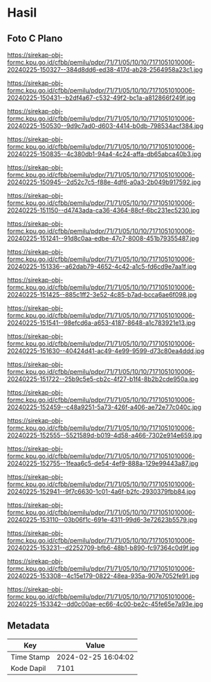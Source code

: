 # Hasil

## Foto C Plano

https://sirekap-obj-formc.kpu.go.id/cfbb/pemilu/pdpr/71/71/05/10/10/7171051010006-20240225-150327--384d8dd6-ed38-417d-ab28-2564958a23c1.jpg

https://sirekap-obj-formc.kpu.go.id/cfbb/pemilu/pdpr/71/71/05/10/10/7171051010006-20240225-150431--b2df4a67-c532-49f2-bc1a-a812866f249f.jpg

https://sirekap-obj-formc.kpu.go.id/cfbb/pemilu/pdpr/71/71/05/10/10/7171051010006-20240225-150530--9d9c7ad0-d603-4414-b0db-798534acf384.jpg

https://sirekap-obj-formc.kpu.go.id/cfbb/pemilu/pdpr/71/71/05/10/10/7171051010006-20240225-150835--4c380db1-94a4-4c24-affa-db65abca40b3.jpg

https://sirekap-obj-formc.kpu.go.id/cfbb/pemilu/pdpr/71/71/05/10/10/7171051010006-20240225-150945--2d52c7c5-f88e-4df6-a0a3-2b049b917592.jpg

https://sirekap-obj-formc.kpu.go.id/cfbb/pemilu/pdpr/71/71/05/10/10/7171051010006-20240225-151150--d4743ada-ca36-4364-88cf-6bc231ec5230.jpg

https://sirekap-obj-formc.kpu.go.id/cfbb/pemilu/pdpr/71/71/05/10/10/7171051010006-20240225-151241--91d8c0aa-edbe-47c7-8008-451b79355487.jpg

https://sirekap-obj-formc.kpu.go.id/cfbb/pemilu/pdpr/71/71/05/10/10/7171051010006-20240225-151336--a62dab79-4652-4c42-a1c5-fd6cd9e7aa1f.jpg

https://sirekap-obj-formc.kpu.go.id/cfbb/pemilu/pdpr/71/71/05/10/10/7171051010006-20240225-151425--885c1ff2-3e52-4c85-b7ad-bcca6ae6f098.jpg

https://sirekap-obj-formc.kpu.go.id/cfbb/pemilu/pdpr/71/71/05/10/10/7171051010006-20240225-151541--98efcd6a-a653-4187-8648-a1c783921e13.jpg

https://sirekap-obj-formc.kpu.go.id/cfbb/pemilu/pdpr/71/71/05/10/10/7171051010006-20240225-151630--40424d41-ac49-4e99-9599-d73c80ea4ddd.jpg

https://sirekap-obj-formc.kpu.go.id/cfbb/pemilu/pdpr/71/71/05/10/10/7171051010006-20240225-151722--25b9c5e5-cb2c-4f27-b1f4-8b2b2cde950a.jpg

https://sirekap-obj-formc.kpu.go.id/cfbb/pemilu/pdpr/71/71/05/10/10/7171051010006-20240225-152459--c48a9251-5a73-426f-a406-ae72e77c040c.jpg

https://sirekap-obj-formc.kpu.go.id/cfbb/pemilu/pdpr/71/71/05/10/10/7171051010006-20240225-152555--5521589d-b019-4d58-a466-7302e914e659.jpg

https://sirekap-obj-formc.kpu.go.id/cfbb/pemilu/pdpr/71/71/05/10/10/7171051010006-20240225-152755--1feaa6c5-de54-4ef9-888a-129e99443a87.jpg

https://sirekap-obj-formc.kpu.go.id/cfbb/pemilu/pdpr/71/71/05/10/10/7171051010006-20240225-152941--9f7c6630-1c01-4a6f-b2fc-2930379fbb84.jpg

https://sirekap-obj-formc.kpu.go.id/cfbb/pemilu/pdpr/71/71/05/10/10/7171051010006-20240225-153110--03b06f1c-691e-4311-99d6-3e72623b5579.jpg

https://sirekap-obj-formc.kpu.go.id/cfbb/pemilu/pdpr/71/71/05/10/10/7171051010006-20240225-153231--d2252709-bfb6-48b1-b890-fc97364c0d9f.jpg

https://sirekap-obj-formc.kpu.go.id/cfbb/pemilu/pdpr/71/71/05/10/10/7171051010006-20240225-153308--4c15e179-0822-48ea-935a-907e7052fe91.jpg

https://sirekap-obj-formc.kpu.go.id/cfbb/pemilu/pdpr/71/71/05/10/10/7171051010006-20240225-153342--dd0c00ae-ec66-4c00-be2c-45fe65e7a93e.jpg


## Metadata

| Key        | Value               |
| ---------- | ------------------- |
| Time Stamp | 2024-02-25 16:04:02 |
| Kode Dapil | 7101                |



